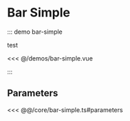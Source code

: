 # Bar Simple

::: demo bar-simple

test

<<< @/demos/bar-simple.vue

:::

## Parameters

<<< @@/core/bar-simple.ts#parameters
